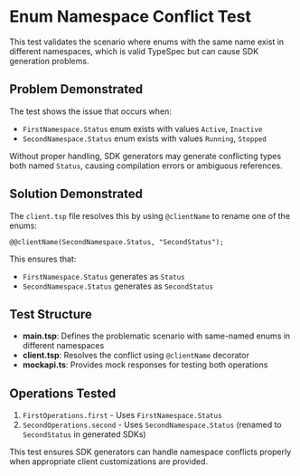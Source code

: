 # Enum Namespace Conflict Test

This test validates the scenario where enums with the same name exist in different namespaces, which is valid TypeSpec but can cause SDK generation problems.

## Problem Demonstrated

The test shows the issue that occurs when:
- `FirstNamespace.Status` enum exists with values `Active`, `Inactive`
- `SecondNamespace.Status` enum exists with values `Running`, `Stopped`

Without proper handling, SDK generators may generate conflicting types both named `Status`, causing compilation errors or ambiguous references.

## Solution Demonstrated

The `client.tsp` file resolves this by using `@clientName` to rename one of the enums:

```typespec
@@clientName(SecondNamespace.Status, "SecondStatus");
```

This ensures that:
- `FirstNamespace.Status` generates as `Status`
- `SecondNamespace.Status` generates as `SecondStatus`

## Test Structure

- **main.tsp**: Defines the problematic scenario with same-named enums in different namespaces
- **client.tsp**: Resolves the conflict using `@clientName` decorator
- **mockapi.ts**: Provides mock responses for testing both operations

## Operations Tested

1. `FirstOperations.first` - Uses `FirstNamespace.Status`
2. `SecondOperations.second` - Uses `SecondNamespace.Status` (renamed to `SecondStatus` in generated SDKs)

This test ensures SDK generators can handle namespace conflicts properly when appropriate client customizations are provided.